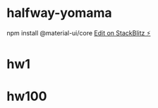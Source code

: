 # halfway-yomama

npm install @material-ui/core
[Edit on StackBlitz ⚡️](https://stackblitz.com/edit/nextjs-and7vy)
# hw1
# hw100
